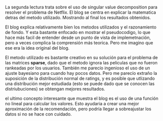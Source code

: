 La segunda lectura trata sobre el uso de singular value decomposition para resolver el problema de Netflix. El blog se centra en explicar la matematica detras del metodo utilizado. Mostrando al final los resultados obtenidos.

El blog explica relativamente bien los metodos utilizados y el razonamiento de fondo. Y esta bastante enfocado en mostrar el pseudocodigo, lo que hace más facil de entender desde un punto de vista de implemetnación, pero a veces complica la comprensión más teorica. Pero me imagino que ese era la idea original del blog.

El metodo utilizado es bastante creativo en su solución para el problema de las matrices __sparse__, dado que el metodo ignora las peliculas que no fueron rankeadas por los usuarios. También me parecío ingenioso el uso de un ajuste bayesiano para cuando hay pocos datos. Pero me parecío extraño la suposición de la distribución normal de ratings, y es posible que utlizando una distribución mejor estudiada (esto se puede dado que se conocen las distriubuciones) se obtengan mejores resultados.

el ultimo concepto interesante que muestra el blog es el uso de una función no lineal para calcular los valores. Esto ayudaria a crear una mejor aproximación de la recomendación, pero podría llegar a sobreajustar los datos si no se hace con cuidado.
